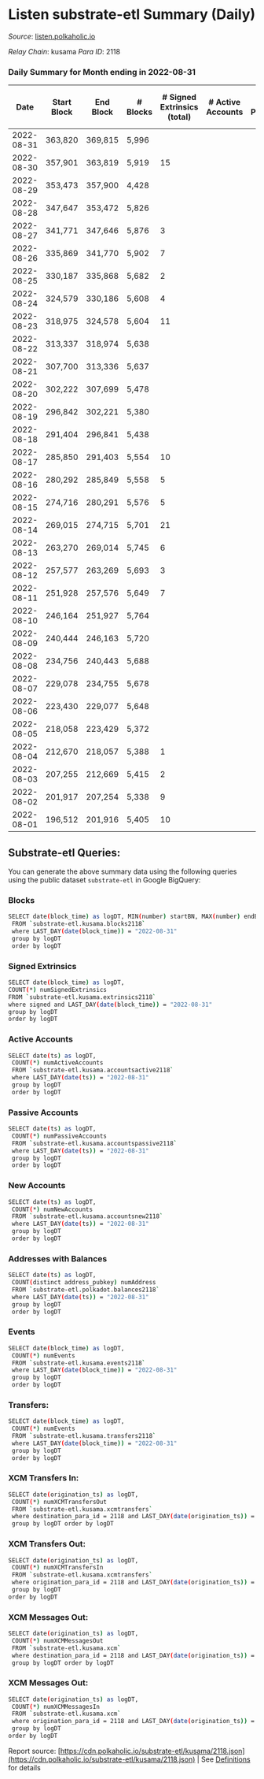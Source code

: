 # Listen substrate-etl Summary (Daily)

_Source_: [listen.polkaholic.io](https://listen.polkaholic.io)

*Relay Chain*: kusama
*Para ID*: 2118



### Daily Summary for Month ending in 2022-08-31


| Date | Start Block | End Block | # Blocks | # Signed Extrinsics (total) | # Active Accounts | # Passive | # New | # Addresses with Balances | # Events | # Transfers | # XCM Transfers In | # XCM Transfers Out | # XCM In | # XCM Out | Issues | 
| ---- | ----------- | --------- | -------- | --------------------------- | ----------------- | --------- | ----- | ------------------------- | -------- | ----------- | ------------------ | ------------------- | -------- | --------- | ------ |
| 2022-08-31 | 363,820 | 369,815 | 5,996 |  |  |  |  | 27 | 11,995 |   |   |   |  |  |  |
| 2022-08-30 | 357,901 | 363,819 | 5,919 | 15 |  |  |  | 27 | 11,926 | 6  |   |   |  |  |  |
| 2022-08-29 | 353,473 | 357,900 | 4,428 |  |  |  |  | 23 | 8,858 |   |   |   |  |  |  |
| 2022-08-28 | 347,647 | 353,472 | 5,826 |  |  |  |  | 23 | 11,655 |   |   |   |  |  |  |
| 2022-08-27 | 341,771 | 347,646 | 5,876 | 3 |  |  |  | 23 | 11,775 |   |   |   |  |  |  |
| 2022-08-26 | 335,869 | 341,770 | 5,902 | 7 |  |  |  | 23 | 11,849 | 3  |   |   |  |  |  |
| 2022-08-25 | 330,187 | 335,868 | 5,682 | 2 |  |  |  | 22 | 11,375 | 1  |   |   |  |  |  |
| 2022-08-24 | 324,579 | 330,186 | 5,608 | 4 |  |  |  | 22 | 11,248 | 1  |   |   |  |  |  |
| 2022-08-23 | 318,975 | 324,578 | 5,604 | 11 |  |  |  | 21 | 11,288 | 4  |   |   |  |  |  |
| 2022-08-22 | 313,337 | 318,974 | 5,638 |  |  |  |  | 19 | 11,279 |   |   |   |  |  |  |
| 2022-08-21 | 307,700 | 313,336 | 5,637 |  |  |  |  | 19 | 11,278 |   |   |   |  |  |  |
| 2022-08-20 | 302,222 | 307,699 | 5,478 |  |  |  |  | 19 | 10,959 |   |   |   |  |  |  |
| 2022-08-19 | 296,842 | 302,221 | 5,380 |  |  |  |  | 19 | 10,763 |   |   |   |  |  |  |
| 2022-08-18 | 291,404 | 296,841 | 5,438 |  |  |  |  | 19 | 10,879 |   |   |   |  |  |  |
| 2022-08-17 | 285,850 | 291,403 | 5,554 | 10 |  |  |  | 19 | 11,152 |   |   |   |  |  |  |
| 2022-08-16 | 280,292 | 285,849 | 5,558 | 5 |  |  |  | 19 | 11,151 |   |   |   |  |  |  |
| 2022-08-15 | 274,716 | 280,291 | 5,576 | 5 |  |  |  | 19 | 11,180 |   |   |   |  |  |  |
| 2022-08-14 | 269,015 | 274,715 | 5,701 | 21 |  |  |  | 19 | 11,492 | 2  |   |   |  |  |  |
| 2022-08-13 | 263,270 | 269,014 | 5,745 | 6 |  |  |  | 19 | 11,516 | 3  |   |   |  |  |  |
| 2022-08-12 | 257,577 | 263,269 | 5,693 | 3 |  |  |  | 19 | 11,404 |   |   |   |  |  |  |
| 2022-08-11 | 251,928 | 257,576 | 5,649 | 7 |  |  |  | 19 | 11,339 | 6  |   |   |  |  |  |
| 2022-08-10 | 246,164 | 251,927 | 5,764 |  |  |  |  | 17 | 11,531 |   |   |   |  |  |  |
| 2022-08-09 | 240,444 | 246,163 | 5,720 |  |  |  |  | 17 | 11,443 |   |   |   |  |  |  |
| 2022-08-08 | 234,756 | 240,443 | 5,688 |  |  |  |  | 17 | 11,379 |   |   |   |  |  |  |
| 2022-08-07 | 229,078 | 234,755 | 5,678 |  |  |  |  | 17 | 11,359 |   |   |   |  |  |  |
| 2022-08-06 | 223,430 | 229,077 | 5,648 |  |  |  |  | 17 | 11,299 |   |   |   |  |  |  |
| 2022-08-05 | 218,058 | 223,429 | 5,372 |  |  |  |  | 17 | 10,747 |   |   |   |  |  |  |
| 2022-08-04 | 212,670 | 218,057 | 5,388 | 1 |  |  |  | 17 | 10,782 |   |   |   |  |  |  |
| 2022-08-03 | 207,255 | 212,669 | 5,415 | 2 |  |  |  | 17 | 10,843 |   |   |   |  |  |  |
| 2022-08-02 | 201,917 | 207,254 | 5,338 | 9 |  |  |  | 17 | 10,753 | 3  | 5 ($1.26) | 6 ($0.61) |  |  |  |
| 2022-08-01 | 196,512 | 201,916 | 5,405 | 10 |  |  |  | 16 | 10,876 | 2  | 1  | 1  |  |  |  |

## Substrate-etl Queries:
You can generate the above summary data using the following queries using the public dataset `substrate-etl` in Google BigQuery:

### Blocks
```bash
SELECT date(block_time) as logDT, MIN(number) startBN, MAX(number) endBN, COUNT(*) numBlocks 
 FROM `substrate-etl.kusama.blocks2118`  
 where LAST_DAY(date(block_time)) = "2022-08-31" 
 group by logDT 
 order by logDT
```

### Signed Extrinsics
```bash
SELECT date(block_time) as logDT, 
COUNT(*) numSignedExtrinsics 
FROM `substrate-etl.kusama.extrinsics2118`  
where signed and LAST_DAY(date(block_time)) = "2022-08-31" 
group by logDT 
order by logDT
```

### Active Accounts
```bash
SELECT date(ts) as logDT, 
 COUNT(*) numActiveAccounts 
 FROM `substrate-etl.kusama.accountsactive2118` 
 where LAST_DAY(date(ts)) = "2022-08-31" 
 group by logDT 
 order by logDT
```

### Passive Accounts
```bash
SELECT date(ts) as logDT, 
 COUNT(*) numPassiveAccounts 
 FROM `substrate-etl.kusama.accountspassive2118` 
 where LAST_DAY(date(ts)) = "2022-08-31" 
 group by logDT 
 order by logDT
```

### New Accounts
```bash
SELECT date(ts) as logDT, 
 COUNT(*) numNewAccounts 
 FROM `substrate-etl.kusama.accountsnew2118` 
 where LAST_DAY(date(ts)) = "2022-08-31" 
 group by logDT
 order by logDT
```

### Addresses with Balances
```bash
SELECT date(ts) as logDT,
 COUNT(distinct address_pubkey) numAddress 
 FROM `substrate-etl.polkadot.balances2118` 
 where LAST_DAY(date(ts)) = "2022-08-31" 
 group by logDT 
 order by logDT
```

### Events
```bash
SELECT date(block_time) as logDT, 
 COUNT(*) numEvents 
 FROM `substrate-etl.kusama.events2118` 
 where LAST_DAY(date(block_time)) = "2022-08-31" 
 group by logDT 
 order by logDT
```

### Transfers:
```bash
SELECT date(block_time) as logDT, 
 COUNT(*) numEvents 
 FROM `substrate-etl.kusama.transfers2118` 
 where LAST_DAY(date(block_time)) = "2022-08-31" 
 group by logDT 
 order by logDT
```

### XCM Transfers In:
```bash
SELECT date(origination_ts) as logDT, 
 COUNT(*) numXCMTransfersOut 
 FROM `substrate-etl.kusama.xcmtransfers` 
 where destination_para_id = 2118 and LAST_DAY(date(origination_ts)) = "2022-08-31" 
 group by logDT order by logDT
```

### XCM Transfers Out:
```bash
SELECT date(origination_ts) as logDT, 
 COUNT(*) numXCMTransfersIn 
 FROM `substrate-etl.kusama.xcmtransfers` 
 where origination_para_id = 2118 and LAST_DAY(date(origination_ts)) = "2022-08-31" 
 group by logDT 
order by logDT
```

### XCM Messages Out:
```bash
SELECT date(origination_ts) as logDT, 
 COUNT(*) numXCMMessagesOut 
 FROM `substrate-etl.kusama.xcm` 
 where destination_para_id = 2118 and LAST_DAY(date(origination_ts)) = "2022-08-31" 
 group by logDT order by logDT
```

### XCM Messages Out:
```bash
SELECT date(origination_ts) as logDT, 
 COUNT(*) numXCMMessagesIn 
 FROM `substrate-etl.kusama.xcm` 
 where origination_para_id = 2118 and LAST_DAY(date(origination_ts)) = "2022-08-31" 
 group by logDT 
order by logDT
```


Report source: [https://cdn.polkaholic.io/substrate-etl/kusama/2118.json](https://cdn.polkaholic.io/substrate-etl/kusama/2118.json) | See [Definitions](/DEFINITIONS.md) for details
